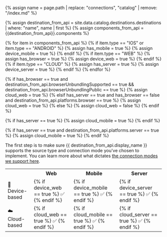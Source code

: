 {% assign name = page.path | replace: "connections", "catalog" | remove: "/index.md" %}
<!-- in the file we're pulling from the API, "name" corresponds with the path to the yml blob for a specific destination.-->
{% assign destination_from_api = site.data.catalog.destinations.destinations | where: "name", name | first %}
{% assign components_from_api = {{destination_from_api}}.components %}
<!--
components -> how do we send data
platforms -> what data do we recognize-->

{% for item in components_from_api %}
  {% if item.type == "IOS" or item.type == "ANDROID" %}
    {% assign has_mobile = true %}
    {% assign device_mobile = true %}
  {% endif %}
  {% if item.type == "WEB" %}
    {% assign has_browser = true %}
    {% assign device_web = true %}
  {% endif %}
  {% if item.type == "CLOUD" %}
    {% assign has_server = true %}
    {% assign device_server = true %}
  {% endif %}
{% endfor %}

<!-- `cloud_web` is complicated -->
{% if has_browser == true and destination_from_api.browserUnbundlingSupported == true && destination_from_api.browserUnbundlingPublic == true %}
  {% assign cloud_web = true %}
{% elsif has_server == true and has_browser == false and destination_from_api.platforms.browser == true %}
  {% assign cloud_web = true %}
{% else %}
  {% assign cloud_web = false %}
{% endif %}

<!-- cloud_mobile only checks for server? -->
{% if has_server == true %}
{% assign cloud_mobile = true %}
{% endif %}

<!-- cloud_server is also complicated -->
{% if has_server == true and destination_from_api.platforms.server == true %}
{% assign cloud_mobile = true %}
{% endif %}

The first step is to make sure {{ destination_from_api.display_name }} supports the source type and connection mode you've chosen to implement. You can learn more about what dictates [the connection modes we support here](https://segment.com/docs/destinations/#connection-modes).

<table>
  <tr>
    <th></th>
    <th>Web</th>
    <th>Mobile</th>
    <th>Server</th>
  </tr>
  <tr>
    <td>📱 Device-based</td>
    <td>{% if device_web == true %} ✅ {% endif %}</td>
    <td>{% if device_mobile == true %} ✅ {% endif %}</td>
    <td>{% if device_server == true %} ✅ {% endif %}</td>
  </tr>
  <tr>
    <td>☁️  Cloud-based</td>
    <td>{% if cloud_web == true %} ✅ {% endif %}</td>
    <td>{% if cloud_mobile == true %} ✅ {% endif %}</td>
    <td>{% if cloud_server == true %} ✅ {% endif %}</td>
  </tr>
</table>
